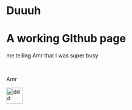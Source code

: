 # Duuuh
<h1> A working GIthub page</h1>
<p>me telling Amr that I was super busy </p> <br>
<p> <bold> Amr </bold> </p>
<img src="https://www.pinterest.com/pin/292663675787722170/" alt="ddd" height="42" width="42">
